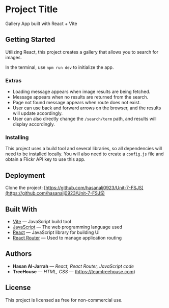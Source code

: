 # Project Title

Gallery App built with React + Vite

## Getting Started
Utilizing React, this project creates a gallery that allows you to search for images.

In the terminal, use `npm run dev` to initialize the app.

### Extras

- Loading message appears when image results are being fetched.
- Message appears when no results are returned from the search.
- Page not found message appears when route does not exist.
- User can use back and forward arrows on the browser, and the results will update accordingly.
- User can also directly change the `/search/term` path, and results will display accordingly.

### Installing
This project uses a build tool and several libraries, so all dependencies will need to be installed locally. You will also need to create a `config.js` file and obtain a Flickr API key to use this app.

## Deployment

Clone the project: [https://github.com/hasanalj0923/Unit-7-FSJS](https://github.com/hasanalj0923/Unit-7-FSJS)

## Built With

* [Vite](https://vite.dev/) — JavaScript build tool  
* [JavaScript](https://developer.mozilla.org/en-US/docs/Web/JavaScript) — The web programming language used  
* [React](https://reactjs.org/) — JavaScript library for building UI  
* [React Router](https://reactrouter.com/en/main) — Used to manage application routing

## Authors

* **Hasan Al-Jarrah** — *React, React Router, JavaScript code*  
* **TreeHouse** — *HTML, CSS* — (https://teamtreehouse.com)

## License

This project is licensed as free for non-commercial use.
